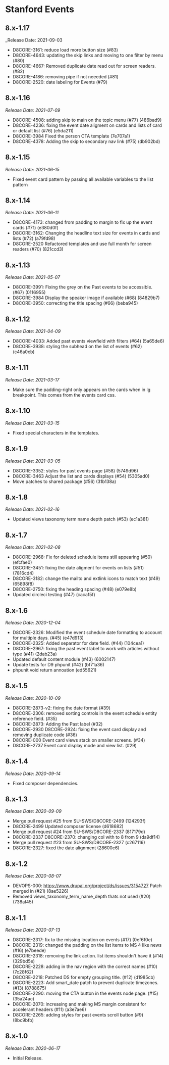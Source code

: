 # Stanford Events


8.x-1.17
--------------------------------------------------------------------------------
_Release Date: 2021-09-03

- D8CORE-3161: reduce load more button size (#83)
- D8CORE-4643: updating the skip links and moving to one filter by menu (#80)
- D8CORE-4667: Removed duplicate date read out for screen readers.  (#82)
- D8CORE-4186: removing pipe if not neeeded (#81)
- D8CORE-2520: date labeling for Events (#79)

8.x-1.16
--------------------------------------------------------------------------------
_Release Date: 2021-07-09_

- D8CORE-4508: adding skip to main on the topic menu (#77) (486bad9)
- D8CORE-4236: fixing the event date aligment on cards and lists of card or default list (#76) (e5da211)
- D8CORE-3984 Fixed the person CTA template (7e707a1)
- D8CORE-4378: Adding the skip to secondary nav link (#75) (db902bd)

8.x-1.15
--------------------------------------------------------------------------------
_Release Date: 2021-06-15_

- Fixed event card pattern by passing all available variables to the list pattern

8.x-1.14
--------------------------------------------------------------------------------
_Release Date: 2021-06-11_

- D8CORE-4173: changed from padding to margin to fix up the event cards (#71) (e380d0f)
- D8CORE-3162: Changing the headline text size for events in cards and lists (#72) (a79fd98)
- D8CORE-2520 Refactored templates and use full month for screen readers (#70) (821ccd3)

8.x-1.13
--------------------------------------------------------------------------------
_Release Date: 2021-05-07_

- D8CORE-3991: Fixing the grey on the Past events to be accessible. (#67) (0116955)
- D8CORE-3984 Display the speaker image if available (#68) (84829b7)
- D8CORE-3950: correcting the title spacing (#66) (beba945)

8.x-1.12
--------------------------------------------------------------------------------
_Release Date: 2021-04-09_

- D8CORE-4033: Added past events viewfield with filters (#64) (5a65de6)
- D8CORE-3938: styling the subhead on the list of events (#62) (c46a0cb)

8.x-1.11
--------------------------------------------------------------------------------
_Release Date: 2021-03-17_

- Make sure the padding-right only appears on the cards when in lg breakpoint. This comes from the events card css.

8.x-1.10
--------------------------------------------------------------------------------
_Release Date: 2021-03-15_

- Fixed special characters in the templates.

8.x-1.9
--------------------------------------------------------------------------------
_Release Date: 2021-03-05_

- D8CORE-3352: styles for past events page (#58) (5749d96)
- D8CORE-3463 Adjust the list and cards displays (#54) (5305ad0)
- Move patches to shared package (#56) (31b138a)

8.x-1.8
--------------------------------------------------------------------------------
_Release Date: 2021-02-16_

- Updated views taxonomy term name depth patch (#53) (ec1a381)

8.x-1.7
--------------------------------------------------------------------------------
_Release Date: 2021-02-08_

- D8CORE-2968: Fix for deleted schedule items still appearing (#50) (efcfae0)
- D8CORE-3451: fixing the date aligment for events on lists (#51) (7816cd4)
- D8CORE-3182: change the mailto and extlink icons to match text (#49) (65898f8)
- D8CORE-2750: fixing the heading spacing (#48) (e079e8b)
- Updated circleci testing (#47) (cacaf5f)

8.x-1.6
--------------------------------------------------------------------------------
_Release Date: 2020-12-04_

- D8CORE-2326: Modified the event schedule date formatting to account for multiple days. (#45) (e47d913)
- D8CORE-2325: Added separator for date field. (#44) (104cea1)
- D8CORE-2967: fixing the past event label to work with articles without type (#41) (2dab23a)
- Updated default content module (#43) (6002147)
- Update tests for D9 phpunit (#42) (bf71a36)
- phpunit void return annoation (ed55621)

8.x-1.5
--------------------------------------------------------------------------------
_Release Date: 2020-10-09_

- D8CORE-2873-v2: fixing the date format (#39)
- D8CORE-2306: removed sorting controls in the event schedule entity reference field. (#35)
- D8CORE-2873: Adding the Past label (#32)
- D8CORE-2930 D8CORE-2924: fixing the event card display and removing duplicate code (#36)
- D8CORE-000 Event card views stack on smaller screens. (#34)
- D8CORE-2737 Event card display mode and view list. (#29)

8.x-1.4
--------------------------------------------------------------------------------
_Release Date: 2020-09-14_

- Fixed composer dependencies.

8.x-1.3
--------------------------------------------------------------------------------
_Release Date: 2020-09-09_

- Merge pull request #25 from SU-SWS/D8CORE-2499 (124293f)
- D8CORE-2499 Updated composer license (d618682)
- Merge pull request #24 from SU-SWS/D8CORE-2337 (817179d)
- D8CORE-2337 D8CORE-2370: changing col with to 8 from 9 (da9df14)
- Merge pull request #23 from SU-SWS/D8CORE-2327 (c267116)
- D8CORE-2327: fixed the date alignment (28600c6)

8.x-1.2
--------------------------------------------------------------------------------
_Release Date: 2020-08-07_

- DEVOPS-000: https://www.drupal.org/project/ds/issues/3154727 Patch merged in (#21) (8ae5226)
- Removed views_taxonomy_term_name_depth thats not used (#20) (738af45)

8.x-1.1
--------------------------------------------------------------------------------
_Release Date: 2020-07-13_

- D8CORE-2317: fix to the missing location on events (#17) (0ef6f0e)
- D8CORE-2319: changed the padding on the list items to MS 4 like news (#16) (e7beede)
- D8CORE-2318: removing the link action. list items shouldn't have it (#14) (329bd5e)
- D8CORE-2228: adding in the nav region with the correct names (#10) (7c28f62)
- D8CORE-2218: Patched DS for empty grouping title. (#12) (d1985cb)
- D8CORE-2223: Add smart_date patch to prevent duplicate timezones. (#13) (8788675)
- D8CORE-2290: moving the CTA button in the events node page. (#15) (35a24ac)
- D8CORE-2070: increasing and making MS margin consistent for accelerant headers (#11) (a3e7ae6)
- D8CORE-2265: adding styles for past events scroll button (#9) (8bc9bfb)

8.x-1.0
--------------------------------------------------------------------------------
_Release Date: 2020-06-17_

- Initial Release.
